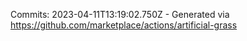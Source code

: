 Commits: 2023-04-11T13:19:02.750Z - Generated via https://github.com/marketplace/actions/artificial-grass
<br>

